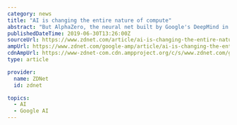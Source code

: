 ```yaml
---
category: news
title: "AI is changing the entire nature of compute"
abstract: "But AlphaZero, the neural net built by Google's DeepMind in 2016 to beat the world champions of chess, go, and shoji, consumed more than one thousand days' worth of petaflops per second. That increase in compute cycles between AlexNet and AlphaZero ..."
publishedDateTime: 2019-06-30T13:26:00Z
sourceUrl: https://www.zdnet.com/article/ai-is-changing-the-entire-nature-of-compute/
ampUrl: https://www.zdnet.com/google-amp/article/ai-is-changing-the-entire-nature-of-compute/
cdnAmpUrl: https://www-zdnet-com.cdn.ampproject.org/c/s/www.zdnet.com/google-amp/article/ai-is-changing-the-entire-nature-of-compute/
type: article

provider:
  name: ZDNet
  id: zdnet

topics:
  - AI
  - Google AI
---
```

